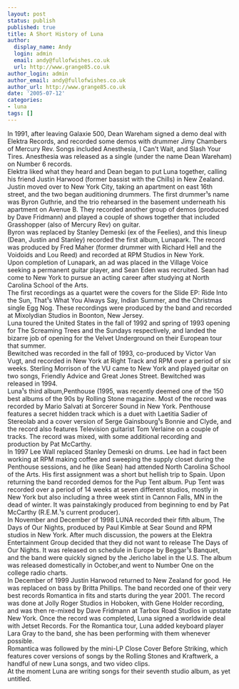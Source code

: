 ```yaml
---
layout: post
status: publish
published: true
title: A Short History of Luna
author:
  display_name: Andy
  login: admin
  email: andy@fullofwishes.co.uk
  url: http://www.grange85.co.uk
author_login: admin
author_email: andy@fullofwishes.co.uk
author_url: http://www.grange85.co.uk
date: '2005-07-12'
categories:
- luna
tags: []
---
```

<p>In 1991, after leaving Galaxie 500, Dean Wareham signed a demo deal with Elektra Records, and recorded some demos with drummer Jimy Chambers of Mercury Rev. Songs included Anesthesia, I Can't Wait, and Slash Your Tires. Anesthesia was released as a single (under the name Dean Wareham) on Number 6 records.<br />Elektra liked what they heard and Dean began to put Luna together, calling his friend Justin Harwood (former bassist with the Chills) in New Zealand. Justin moved over to New York City, taking an apartment on east 16th street, and the two began auditioning drummers. The first drummer¹s name was Byron Guthrie, and the trio rehearsed in the basement underneath his apartment on Avenue B. They recorded another group of demos (produced by Dave Fridmann) and played a couple of shows together that included Grasshopper (also of Mercury Rev) on guitar.<br />Byron was replaced by Stanley Demeski (ex of the Feelies), and this lineup (Dean, Justin and Stanley) recorded the first album, Lunapark. The record was produced by Fred Maher (former drummer with Richard Hell and the Voidoids and Lou Reed) and recorded at RPM Studios in New York.<br />Upon completion of Lunapark, an ad was placed in the Village Voice seeking a permanent guitar player, and Sean Eden was recruited. Sean had come to New York to pursue an acting career after studying at North Carolina School of the Arts.<br />The first recordings as a quartet were the covers for the Slide EP: Ride Into the Sun, That¹s What You Always Say, Indian Summer, and the Christmas single Egg Nog. These recordings were produced by the band and recorded at Mixolydian Studios in Boonton, New Jersey.<br />Luna toured the United States in the fall of 1992 and spring of 1993 opening for The Screaming Trees and the Sundays respectively, and landed the bizarre job of opening for the Velvet Underground on their European tour that summer.<br />Bewitched was recorded in the fall of 1993, co-produced by Victor Van Vugt, and recorded in New York at Right Track and RPM over a period of six weeks. Sterling Morrison of the VU came to New York and played guitar on two songs, Friendly Advice and Great Jones Street. Bewitched was released in 1994.<br />Luna¹s third album,Penthouse (1995, was recently deemed one of the 150 best albums of the 90s by Rolling Stone magazine. Most of the record was recorded by Mario Salvati at Sorcerer Sound in New York. Penthouse features a secret hidden track which is a duet with Laetitia Sadier of Stereolab and a cover version of Serge Gainsbourg¹s Bonnie and Clyde, and the record also features Television guitarist Tom Verlaine on a couple of tracks. The record was mixed, with some additional recording and production by Pat McCarthy.<br />In 1997 Lee Wall replaced Stanley Demeski on drums. Lee had in fact been working at RPM making coffee and sweeping the supply closet during the Penthouse sessions, and he (like Sean) had attended North Carolina School of the Arts. His first assignment was a short but hellish trip to Spain. Upon returning the band recorded demos for the Pup Tent album. Pup Tent was recorded over a period of 14 weeks at seven different studios, mostly in New York but also including a three week stint in Cannon Falls, MN in the dead of winter. It was painstakingly produced from beginning to end by Pat McCarthy (R.E.M.¹s current producer).<br />In November and December of 1998 LUNA recorded their fifth album, The Days of Our Nights, produced by Paul Kimble at Sear Sound and RPM studios in New York. After much discussion, the powers at the Elektra Entertainment Group decided that they did not want to release The Days of Our Nights. It was released on schedule in Europe by Beggar¹s Banquet, and the band were quickly signed by the Jericho label in the U.S. The album was released domestically in October,and went to Number One on the college radio charts.<br />In December of 1999 Justin Harwood returned to New Zealand for good. He was replaced on bass by Britta Phillips. The band recorded one of their very best records Romantica in fits and starts during the year 2001. The record was done at Jolly Roger Studios in Hoboken, with Gene Holder recording, and was then re-mixed by Dave Fridmann at Tarbox Road Studios in upstate New York. Once the record was completed, Luna signed a worldwide deal with Jetset Records. For the Romantica tour, Luna added keyboard player Lara Gray to the band, she has been performing with them whenever possible.<br />Romantica was followed by the mini-LP Close Cover Before Striking, which features cover versions of songs by the Rolling Stones and Kraftwerk, a handful of new Luna songs, and two video clips.<br />At the moment Luna are writing songs for their seventh studio album, as yet untitled.</p>
